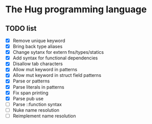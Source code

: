 # The Hug programming language

## TODO list

- [x] Remove unique keyword
- [x] Bring back type aliases
- [x] Change sytanx for extern fns/types/statics
- [x] Add syntax for functional dependencies
- [x] Disallow tab characters
- [x] Allow mut keyword in patterns
- [x] Allow mut keyword in struct field patterns
- [x] Parse or patterns
- [x] Parse literals in patterns
- [x] Fix span printing
- [x] Parse pub use
- [ ] Parse <Type as Trait>::function syntax
- [ ] Nuke name resolution
- [ ] Reimplement name resolution
